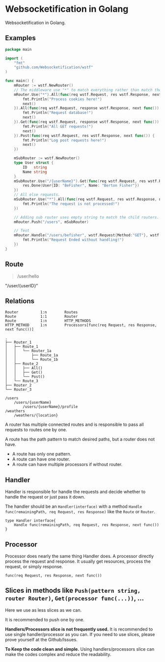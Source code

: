 # Websocketification in Golang

<!-- > 2:48 PM, 6/23/17. -->

Websocketification in Golang.

## Examples

```go
package main

import (
	"fmt"
	"github.com/Websocketification/wstf"
)

func main() {
	mRouter := wstf.NewRouter()
	// The middleware use "*" to match everything rather than match the child routers.
	mRouter.Use("*").All(func(req wstf.Request, res wstf.Response, next func()) {
		fmt.Println("Process cookies here!")
		next()
	}).All(func(req wstf.Request, response wstf.Response, next func()) {
		fmt.Println("Request database!")
		next()
	}).Get(func(req wstf.Request, response wstf.Response, next func()) {
		fmt.Println("All GET requests!")
		next()
	}).Post(func(req wstf.Request, res wstf.Response, next func()) {
		fmt.Println("Log post requests here!")
		next()
	})

	mSubRouter := wstf.NewRouter()
	type User struct {
		ID   string
		Name string
	}
	mSubRouter.Use("/{userName}").Get(func(req wstf.Request, res wstf.Response, next func()) {
		res.Done(User{ID: "BeFisher", Name: "Berton Fisher"})
	})
	// All else requests.
	mSubRouter.Use("*").All(func(req wstf.Request, res wstf.Response, next func()) {
		fmt.Println("The request is not processed!")
	})

	// Adding sub router uses empty string to match the child routers.
	mRouter.Push("/users", mSubRouter)

	// Test
	mRouter.Handle("/users/befisher", wstf.Request{Method:"GET"}, wstf.Response{}, func() {
		fmt.Println("Request Ended without handling!")
	})
}
```


## Route

> /user/hello

"/user/{userID}"

## Relations

```
Router          1:n        Routes
Route           1:1        Router
Route           1:n        HTTP_METHODS
HTTP_METHOD     1:n        Processors[func(req Request, res Response, next func())]
```


```
.
├── Router_1
│   ├── Route_1
│   │   └── Router_1a
│   │       ├── Route_1a
│   │       └── Route_1b
│   ├── Route_2
│   │   ├── All()
│   │   ├── Get()
│   │   └── Post()
│   └── Route_3
├── Router_2
└── Router_3
```

```
/users
    /users/{userName}
        /users/{userName}/profile
/weathers
    /weathers/{location}
```

A router has multiple connected routes and is responsible to pass all requests to routes one by one.

A route has the path pattern to match desired paths, but a router does not have.

- A route has only one pattern.
- A route can have one router.
- A route can have multiple processors if without router.

## Handler

Handler is responsible for handle the requests and decide whether to handle
the request or just pass it down.

The handler should be an `Handler(interface)` with a method
`Handle func(remainingPath, req Request, res Response)`
like the `Route` or `Router`.

```Golang
type Handler interface{
    Handle func(remainingPath, req Request, res Response, next func())
}
```

## Processor

Processor does nearly the same thing Handler does.
A processor directly process the request and response.
It usually get resources, process the request, or simply response.

```Golang
func(req Request, res Response, next func())
```

## Slices in methods like `Push(pattern string, router Router)`, `Get(processor func(...))`, ...

Here we use as less slices as we can.

It is recommended to push one by one.

**Handlers/Processors slice is not frequently used.**
It is recommended to use single handler/processor as you can.
If you need to use slices, please prove yourself at the Github/Issues.

**To Keep the code clean and simple.**
Using handlers/processors slice can make the codes complex and reduce the readability.

